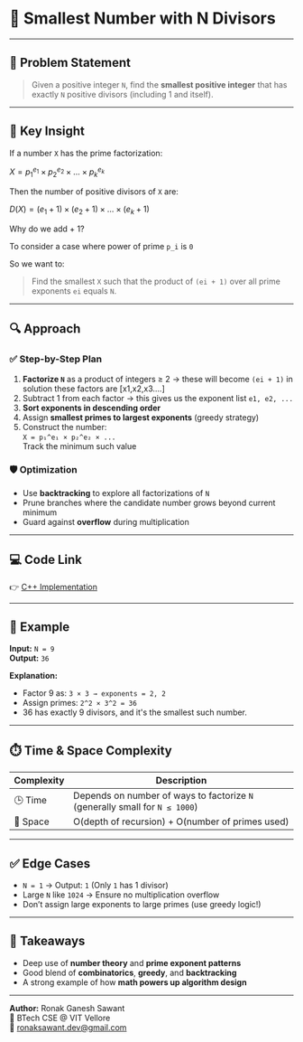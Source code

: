 # 🧮 Smallest Number with N Divisors

---

## 📝 Problem Statement

> Given a positive integer `N`, find the **smallest positive integer** that has exactly `N` positive divisors (including 1 and itself).

---

## 🧠 Key Insight

If a number `X` has the prime factorization:

$X = p_1^{e_1} \times p_2^{e_2} \times \dots \times p_k^{e_k}$

Then the number of positive divisors of `X` are:

$D(X) = (e_1 + 1) \times (e_2 +1) \times \dots \times (e_k + 1)$

Why do we add + 1?

To consider a case where power of prime `p_i` is `0`


So we want to:

> Find the smallest `X` such that the product of `(ei + 1)` over all prime exponents `ei` equals `N`.

---

## 🔍 Approach

### ✅ Step-by-Step Plan

1. **Factorize `N`** as a product of integers ≥ 2 → these will become `(ei + 1)` in solution these factors are [x1,x2,x3....]
2. Subtract 1 from each factor → this gives us the exponent list `e1, e2, ...`
3. **Sort exponents in descending order**
4. Assign **smallest primes to largest exponents** (greedy strategy)
5. Construct the number:  
   `X = p₁^e₁ × p₂^e₂ × ...`  
   Track the minimum such value

### 🛡️ Optimization

- Use **backtracking** to explore all factorizations of `N`
- Prune branches where the candidate number grows beyond current minimum
- Guard against **overflow** during multiplication

---

## 💻 Code Link

👉 [C++ Implementation](../problems/smallest-number-with-n-divisors.cpp)

---

## 🔁 Example

**Input:** `N = 9`  
**Output:** `36`

**Explanation:**

- Factor 9 as: `3 × 3 → exponents = 2, 2`
- Assign primes: `2^2 × 3^2 = 36`
- 36 has exactly 9 divisors, and it's the smallest such number.

---

## ⏱️ Time & Space Complexity

| Complexity | Description |
|------------|-------------|
| 🕒 Time     | Depends on number of ways to factorize `N` (generally small for `N ≤ 1000`) |
| 🧠 Space    | O(depth of recursion) + O(number of primes used) |

---

## ✅ Edge Cases

- `N = 1` → Output: `1` (Only `1` has 1 divisor)
- Large `N` like `1024` → Ensure no multiplication overflow
- Don’t assign large exponents to large primes (use greedy logic!)

---

## 📌 Takeaways

- Deep use of **number theory** and **prime exponent patterns**
- Good blend of **combinatorics**, **greedy**, and **backtracking**
- A strong example of how **math powers up algorithm design**

---

**Author:** Ronak Ganesh Sawant  
📌 BTech CSE @ VIT Vellore  
📧 ronaksawant.dev@gmail.com






